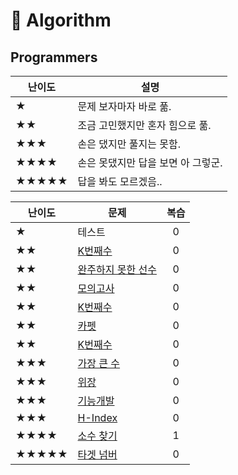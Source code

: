 # 🔨 Algorithm

## Programmers

| 난이도 | 설명                               |
| ------ | ---------------------------------- |
| ★      | 문제 보자마자 바로 풂.             |
| ★★     | 조금 고민했지만 혼자 힘으로 풂.    |
| ★★★    | 손은 댔지만 풀지는 못함.           |
| ★★★★   | 손은 못댔지만 답을 보면 아 그렇군. |
| ★★★★★  | 답을 봐도 모르겠음..               |

| 난이도 | 문제                                                                                                          | 복습 |
| ------ | ------------------------------------------------------------------------------------------------------------- | :--: |
| ★      | 테스트                                                                                                        |  0   |
| ★★     | [K번째수](https://github.com/dinomoon/Algorithm/blob/master/Programmers/K번째수.md)                           |  0   |
| ★★     | [완주하지 못한 선수](https://github.com/dinomoon/Algorithm/blob/master/Programmers/완주하지%20못한%20선수.md) |  0   |
| ★★     | [모의고사](https://github.com/dinomoon/Algorithm/blob/master/Programmers/모의고사.md)                         |  0   |
| ★★     | [K번째수](https://github.com/dinomoon/Algorithm/blob/master/Programmers/K번째수.md)                           |  0   |
| ★★     | [카펫](https://github.com/dinomoon/Algorithm/blob/master/Programmers/카펫.md)                                 |  0   |
| ★★     | [K번째수](https://github.com/dinomoon/Algorithm/blob/master/Programmers/K번째수.md)                           |  0   |
| ★★★    | [가장 큰 수](https://github.com/dinomoon/Algorithm/blob/master/Programmers/가장%20큰%20수.md)                 |  0   |
| ★★★    | [위장](https://github.com/dinomoon/Algorithm/blob/master/Programmers/위장.md)                                 |  0   |
| ★★★    | [기능개발](https://github.com/dinomoon/Algorithm/blob/master/Programmers/기능개발.md)                         |  0   |
| ★★★    | [H-Index](https://github.com/dinomoon/Algorithm/blob/master/Programmers/H-Index.md)                           |  0   |
| ★★★★   | [소수 찾기](https://github.com/dinomoon/Algorithm/blob/master/Programmers/소수%20찾기.md)                     |  1   |
| ★★★★★  | [타겟 넘버](https://github.com/dinomoon/Algorithm/blob/master/Programmers/타겟%20넘버.md)                     |  0   |
